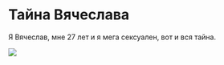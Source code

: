 # Тайна Вячеслава
Я Вячеслав, мне 27 лет и я мега сексуален, вот и вся тайна.

![](https://www.meme-arsenal.com/memes/bf6ee80867311e0d979a5de213d5ee57.jpg)
